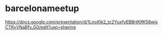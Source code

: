 # barcelonameetup

https://docs.google.com/presentation/d/1LnoXIk2_tc2YuxfvEBBrtKlfK58wisCTKvVNaBfv_G0/edit?usp=sharing
